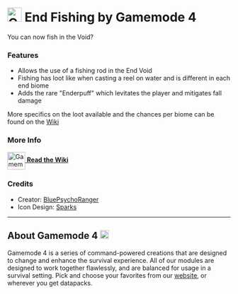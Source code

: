 # <img src="https://raw.githubusercontent.com/Gamemode4Dev/GM4_Datapacks/master/base/images/gm4_logo.png" alt="GM4 Logo" width="32" /> End Fishing by Gamemode 4<!--$pmc:delete-->

You can now fish in the Void?<!--$pmc:headerSize-->

### Features
- Allows the use of a fishing rod in the End Void
- Fishing has loot like when casting a reel on water and is different in each end biome
- Adds the rare "Enderpuff" which levitates the player and mitigates fall damage

More specifics on the loot available and the chances per biome can be found on the [Wiki](https://wiki.gm4.co/End_Fishing)

### More Info
[<img src="https://raw.githubusercontent.com/Gamemode4Dev/GM4_Datapacks/master/base/images/gm4_wiki_logo.png" alt="Gamemode 4 Wiki Logo" width="40" align="center"/> **Read the Wiki**](https://wiki.gm4.co/wiki/End_Fishing)

### Credits
- Creator: [BluePsychoRanger](https://twitter.com/BluPsychoRanger)
- Icon Design: [Sparks](https://twitter.com/SelcouthSparks)

---
## About Gamemode 4 <img src="https://raw.githubusercontent.com/Gamemode4Dev/GM4_Datapacks/master/base/images/gm4_logo.png" alt="Gamemode 4 Logo" width="20"/>
Gamemode 4 is a series of command-powered creations that are designed to change and enhance the survival experience. All of our modules are designed to work together flawlessly, and are balanced for usage in a survival setting. Pick and choose your favorites from our [website](https://gm4.co), or wherever you get datapacks.